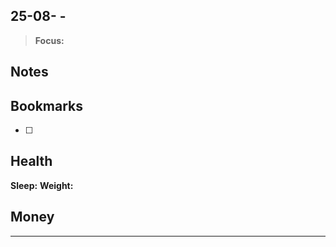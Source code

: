## 25-08- - 
> **Focus:** 


	
## Notes


## Bookmarks
- [ ] 

## Health
**Sleep:** 
**Weight:** 

## Money


---
